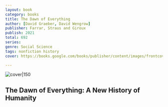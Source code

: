 ```yaml
---
layout: book
category: books
title: The Dawn of Everything
author: [David Graeber, David Wengrow]
publisher: Farrar, Straus and Giroux
publish: 2021
total: 692
series: 
genre: Social Science
tags: nonfiction history
cover: https://books.google.com/books/publisher/content/images/frontcover/9xkQEAAAQBAJ?fife=w600-h900&source=gbs_api&source=gbs_api

---
```


![cover|150](https://books.google.com/books/publisher/content/images/frontcover/9xkQEAAAQBAJ?fife=w600-h900&source=gbs_api&source=gbs_api)

## The Dawn of Everything: A New History of Humanity